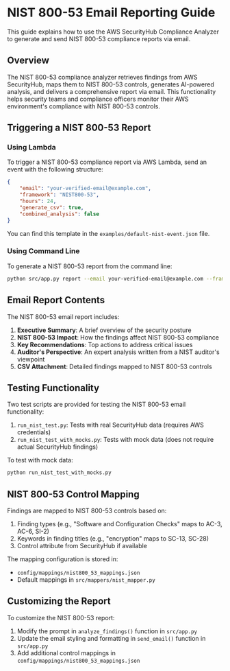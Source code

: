# NIST 800-53 Email Reporting Guide

This guide explains how to use the AWS SecurityHub Compliance Analyzer to generate and send NIST 800-53 compliance reports via email.

## Overview

The NIST 800-53 compliance analyzer retrieves findings from AWS SecurityHub, maps them to NIST 800-53 controls, generates AI-powered analysis, and delivers a comprehensive report via email. This functionality helps security teams and compliance officers monitor their AWS environment's compliance with NIST 800-53 controls.

## Triggering a NIST 800-53 Report

### Using Lambda

To trigger a NIST 800-53 compliance report via AWS Lambda, send an event with the following structure:

```json
{
    "email": "your-verified-email@example.com",
    "framework": "NIST800-53",
    "hours": 24,
    "generate_csv": true,
    "combined_analysis": false
}
```

You can find this template in the `examples/default-nist-event.json` file.

### Using Command Line

To generate a NIST 800-53 report from the command line:

```bash
python src/app.py report --email your-verified-email@example.com --framework NIST800-53 --hours 24 --csv
```

## Email Report Contents

The NIST 800-53 email report includes:

1. **Executive Summary**: A brief overview of the security posture
2. **NIST 800-53 Impact**: How the findings affect NIST 800-53 compliance
3. **Key Recommendations**: Top actions to address critical issues
4. **Auditor's Perspective**: An expert analysis written from a NIST auditor's viewpoint
5. **CSV Attachment**: Detailed findings mapped to NIST 800-53 controls

## Testing Functionality

Two test scripts are provided for testing the NIST 800-53 email functionality:

1. `run_nist_test.py`: Tests with real SecurityHub data (requires AWS credentials)
2. `run_nist_test_with_mocks.py`: Tests with mock data (does not require actual SecurityHub findings)

To test with mock data:

```bash
python run_nist_test_with_mocks.py
```

## NIST 800-53 Control Mapping

Findings are mapped to NIST 800-53 controls based on:

1. Finding types (e.g., "Software and Configuration Checks" maps to AC-3, AC-6, SI-2)
2. Keywords in finding titles (e.g., "encryption" maps to SC-13, SC-28)
3. Control attribute from SecurityHub if available

The mapping configuration is stored in:
- `config/mappings/nist800_53_mappings.json`
- Default mappings in `src/mappers/nist_mapper.py`

## Customizing the Report

To customize the NIST 800-53 report:

1. Modify the prompt in `analyze_findings()` function in `src/app.py`
2. Update the email styling and formatting in `send_email()` function in `src/app.py`
3. Add additional control mappings in `config/mappings/nist800_53_mappings.json`